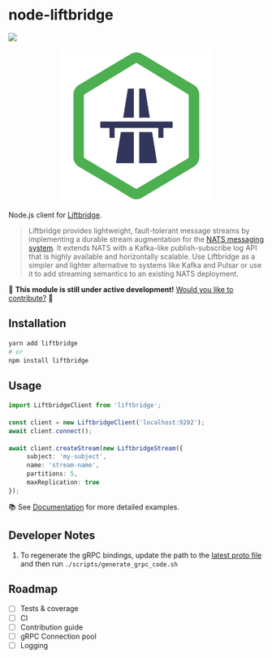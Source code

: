 # node-liftbridge

![](liftbridge.svg)

<p align="center">
  <img width="300" height="300" src="media/node-liftbridge.svg">
</p>

Node.js client for [Liftbridge](https://github.com/liftbridge-io/liftbridge).

> Liftbridge provides lightweight, fault-tolerant message streams by implementing a durable stream augmentation for the [NATS messaging system](https://nats.io/). It extends NATS with a Kafka-like publish-subscribe log API that is highly available and horizontally scalable. Use Liftbridge as a simpler and lighter alternative to systems like Kafka and Pulsar or use it to add streaming semantics to an existing NATS deployment.

🚧 **This module is still under active development!** [Would you like to contribute?](https://github.com/paambaati/node-liftbridge) 🚧

## Installation

```bash
yarn add liftbridge
# or
npm install liftbridge
```

## Usage

```typescript
import LiftbridgeClient from 'liftbridge';

const client = new LiftbridgeClient('localhost:9292');
await client.connect();

await client.createStream(new LiftbridgeStream({
     subject: 'my-subject',
     name: 'stream-name',
     partitions: 5,
     maxReplication: true
});
```

📚 See [Documentation](https://paambaati.github.io/node-liftbridge/globals.html) for more detailed examples.

## Developer Notes

1. To regenerate the gRPC bindings, update the path to the [latest proto file](https://github.com/liftbridge-io/liftbridge-grpc/blob/master/api.proto) and then run `./scripts/generate_grpc_code.sh`

## Roadmap

- [ ] Tests & coverage
- [ ] CI
- [ ] Contribution guide
- [ ] gRPC Connection pool
- [ ] Logging
